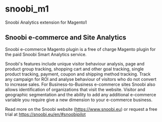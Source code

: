 # snoobi_m1
Snoobi Analytics extension for Magento1

## Snoobi e-commerce and Site Analytics
Snoobi e-commerce Magento plugin is a free of charge Magento plugin for the paid Snoobi Smart Analytics service.

Snoobi's features include unique visitor behaviour analysis, page and product group tracking, shopping cart and other goal tracking, single product tracking, payment, coupon and shipping method tracking. Track any campaign for ROI and analyse behaviour of visitors who do not convert to increase sales. For Business-to-Business e-commerce sites Snoobi also allows identification of organizations that visit the website. Visitor and geographic segmentation and the ability to add any additional e-commerce variable you require give a new dimension to your e-commerce business.

Read more on the Snoobi website (https://www.snoobi.eu) or request a free trial at https://snoobi.eu/en/#snoobipilot

